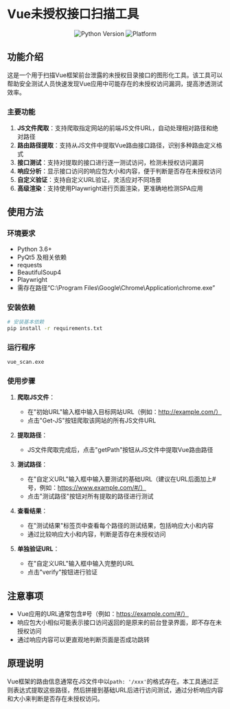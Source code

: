 # Vue未授权接口扫描工具

<p align="center">
  <img src="https://img.shields.io/badge/Python-3.6%2B-blue" alt="Python Version">
  <img src="https://img.shields.io/badge/Platform-Windows-lightgrey" alt="Platform">
</p>

## 功能介绍

这是一个用于扫描Vue框架前台泄露的未授权目录接口的图形化工具。该工具可以帮助安全测试人员快速发现Vue应用中可能存在的未授权访问漏洞，提高渗透测试效率。

### 主要功能

1. **JS文件爬取**：支持爬取指定网站的前端JS文件URL，自动处理相对路径和绝对路径
2. **路由路径提取**：支持从JS文件中提取Vue路由接口路径，识别多种路由定义格式
3. **接口测试**：支持对提取的接口进行逐一测试访问，检测未授权访问漏洞
4. **响应分析**：显示接口访问的响应包大小和内容，便于判断是否存在未授权访问
5. **自定义验证**：支持自定义URL验证，灵活应对不同场景
6. **高级渲染**：支持使用Playwright进行页面渲染，更准确地检测SPA应用

## 使用方法

### 环境要求

- Python 3.6+
- PyQt5 及相关依赖
- requests
- BeautifulSoup4
- Playwright
- 需存在路径“C:\Program Files\Google\Chrome\Application\chrome.exe”

### 安装依赖

```bash
# 安装基本依赖
pip install -r requirements.txt
```

### 运行程序

```bash
vue_scan.exe
```

### 使用步骤

1. **爬取JS文件**：
   - 在"初始URL"输入框中输入目标网站URL（例如：http://example.com/）
   - 点击"Get-JS"按钮爬取该网站的所有JS文件URL

2. **提取路径**：
   - JS文件爬取完成后，点击"getPath"按钮从JS文件中提取Vue路由路径

3. **测试路径**：
   - 在"自定义URL"输入框中输入要测试的基础URL（建议在URL后面加上#号，例如：https://www.example.com/#/）
   - 点击"测试路径"按钮对所有提取的路径进行测试

4. **查看结果**：
   - 在"测试结果"标签页中查看每个路径的测试结果，包括响应大小和内容
   - 通过比较响应大小和内容，判断是否存在未授权访问

5. **单独验证URL**：
   - 在"自定义URL"输入框中输入完整的URL
   - 点击"verify"按钮进行验证

## 注意事项

- Vue应用的URL通常包含#号（例如：https://example.com/#/）
- 响应包大小相似可能表示接口访问返回的是原来的前台登录界面，即不存在未授权访问
- 通过响应内容可以更直观地判断页面是否成功跳转

## 原理说明

Vue框架的路由信息通常在JS文件中以`path: '/xxx'`的格式存在。本工具通过正则表达式提取这些路径，然后拼接到基础URL后进行访问测试，通过分析响应内容和大小来判断是否存在未授权访问。
